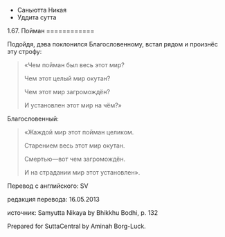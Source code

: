 









* Саньютта Никая
* Уддита сутта


1\.67\. Пойман
\=\=\=\=\=\=\=\=\=\=\=\=



Подойдя, дэва поклонился Благословенному, встал рядом и произнёс эту строфу:



> «Чем пойман был весь этот мир?  
> 
> Чем этот целый мир окутан?  
> 
> Чем этот мир загромождён?  
> 
> И установлен этот мир на чём?»


Благословенный:



> «Жаждой мир этот пойман целиком\.  
> 
> Старением весь этот мир окутан\.  
> 
> Смертью—вот чем загромождён\.  
> 
> И на страдании мир этот установлен»\.



Перевод с английского: SV


редакция перевода: 16\.05\.2013


источник: Samyutta Nikaya by Bhikkhu Bodhi, p\. 132


Prepared for SuttaCentral by Aminah Borg\-Luck\.






